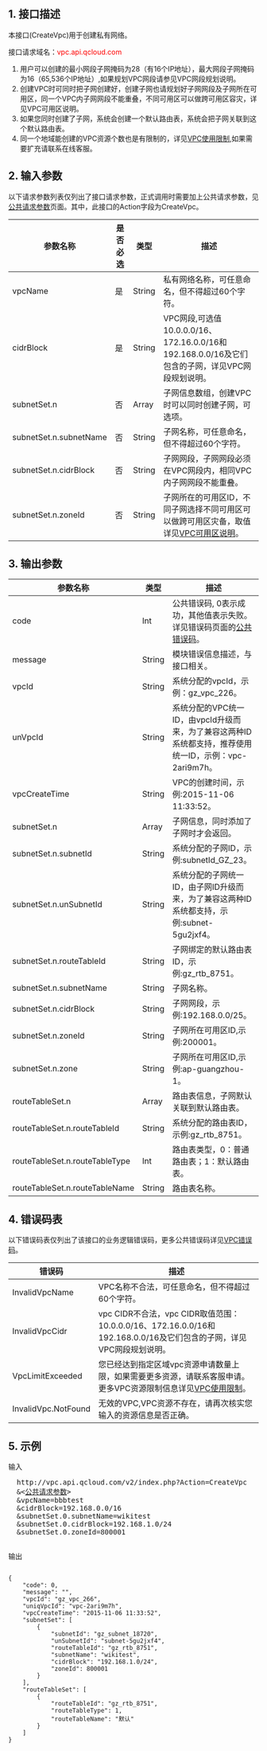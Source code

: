 ## 1. 接口描述
 
本接口(CreateVpc)用于创建私有网络。

接口请求域名：<font style="color:red">vpc.api.qcloud.com</font>

1) 用户可以创建的最小网段子网掩码为28（有16个IP地址），最大网段子网掩码为16（65,536个IP地址）,如果规划VPC网段请参见VPC网段规划说明。
2) 创建VPC时可同时把子网创建好，创建子网也请规划好子网网段及子网所在可用区，同一个VPC内子网网段不能重叠，不同可用区可以做跨可用区容灾，详见VPC可用区说明。
3) 如果您同时创建了子网，系统会创建一个默认路由表，系统会把子网关联到这个默认路由表。
4) 同一个地域能创建的VPC资源个数也是有限制的，详见<a href="/doc/product/215/537" title="VPC使用限制">VPC使用限制</a>,如果需要扩充请联系在线客服。 

## 2. 输入参数
 以下请求参数列表仅列出了接口请求参数，正式调用时需要加上公共请求参数，见<a href="/doc/api/372/4153" title="公共请求参数">公共请求参数</a>页面。其中，此接口的Action字段为CreateVpc。

| 参数名称 | 是否必选  | 类型 | 描述 |
|---------|---------|---------|---------|
| vpcName | 是 | String | 私有网络名称，可任意命名，但不得超过60个字符。 |
| cidrBlock | 是 | String | VPC网段,可选值 10.0.0.0/16、172.16.0.0/16和192.168.0.0/16及它们包含的子网，详见VPC网段规划说明。 |
| subnetSet.n | 否 | Array | 子网信息数组，创建VPC时可以同时创建子网，可选项。|
| subnetSet.n.subnetName | 否 | String | 子网名称，可任意命名，但不得超过60个字符。|
| subnetSet.n.cidrBlock | 否 | String | 子网网段，子网网段必须在VPC网段内，相同VPC内子网网段不能重叠。|
| subnetSet.n.zoneId | 否 | String | 子网所在的可用区ID，不同子网选择不同可用区可以做跨可用区灾备，取值详见<a href="/document/product/213/6091">VPC可用区说明</a>。 | 

## 3. 输出参数

| 参数名称 | 类型 | 描述 |
|---------|---------|---------|
| code | Int | 公共错误码, 0表示成功，其他值表示失败。详见错误码页面的<a href="/document/api/215/4781" title="公共错误码">公共错误码</a>。|
| message | String | 模块错误信息描述，与接口相关。|
| vpcId | String | 系统分配的vpcId，示例：gz_vpc_226。|
| unVpcId | String | 系统分配的VPC统一ID，由vpcId升级而来，为了兼容这两种ID系统都支持，推荐使用统一ID，示例：vpc-2ari9m7h。|
| vpcCreateTime | String | VPC的创建时间，示例:2015-11-06 11:33:52。|
| subnetSet.n | Array | 子网信息，同时添加了子网时才会返回。|
| subnetSet.n.subnetId | String | 系统分配的子网ID，示例:subnetId_GZ_23。|
| subnetSet.n.unSubnetId | String | 系统分配的子网统一ID，由子网ID升级而来，为了兼容这两种ID系统都支持，示例:subnet-5gu2jxf4。|
| subnetSet.n.routeTableId | String | 子网绑定的默认路由表ID，示例:gz_rtb_8751。|
| subnetSet.n.subnetName | String | 子网名称。|
| subnetSet.n.cidrBlock | String | 子网网段，示例:192.168.0.0/25。|
| subnetSet.n.zoneId | String | 子网所在可用区ID,示例:200001。|
| subnetSet.n.zone | String | 子网所在可用区ID,示例:ap-guangzhou-1。|
| routeTableSet.n | Array | 路由表信息，子网默认关联到默认路由表。|
| routeTableSet.n.routeTableId | String | 系统分配的路由表ID，示例:gz_rtb_8751。|
| routeTableSet.n.routeTableType | Int | 路由表类型，0：普通路由表；1：默认路由表。|
| routeTableSet.n.routeTableName | String | 路由表名称。|

## 4. 错误码表
 以下错误码表仅列出了该接口的业务逻辑错误码，更多公共错误码详见<a href="/doc/api/245/4924" title="VPC错误码">VPC错误码</a>。
 
| 错误码 | 描述 |
|---------|---------|
| InvalidVpcName | VPC名称不合法，可任意命名，但不得超过60个字符。 |
| InvalidVpcCidr | vpc CIDR不合法，vpc CIDR取值范围：10.0.0.0/16、172.16.0.0/16和192.168.0.0/16及它们包含的子网，详见VPC网段规划说明。 |
| VpcLimitExceeded | 您已经达到指定区域vpc资源申请数量上限，如果需要更多资源，请联系客服申请。更多VPC资源限制信息详见<a href="/doc/product/215/537" title="VPC使用限制">VPC使用限制</a>。 |
| InvalidVpc.NotFound | 无效的VPC,VPC资源不存在，请再次核实您输入的资源信息是否正确。 |

## 5. 示例
 
输入
<pre>
  http://vpc.api.qcloud.com/v2/index.php?Action=CreateVpc
  &<<a href="/doc/api/229/6976">公共请求参数</a>>
  &vpcName=bbbtest
  &cidrBlock=192.168.0.0/16
  &subnetSet.0.subnetName=wikitest
  &subnetSet.0.cidrBlock=192.168.1.0/24
  &subnetSet.0.zoneId=800001

</pre>

输出
```

{
    "code": 0,
    "message": "",
    "vpcId": "gz_vpc_266",
    "uniqVpcId": "vpc-2ari9m7h",
    "vpcCreateTime": "2015-11-06 11:33:52",
    "subnetSet": [
        {
            "subnetId": "gz_subnet_18720",
            "unSubnetId": "subnet-5gu2jxf4",
            "routeTableId": "gz_rtb_8751",
            "subnetName": "wikitest",
            "cidrBlock": "192.168.1.0/24",
            "zoneId": 800001
        }
    ],
    "routeTableSet": [
        {
            "routeTableId": "gz_rtb_8751",
            "routeTableType": 1,
            "routeTableName": "默认"
        }
    ]
}

```

